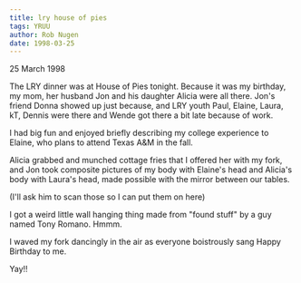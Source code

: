 ```yaml
---
title: lry house of pies
tags: YRUU
author: Rob Nugen
date: 1998-03-25
---
```


<title>LRY dinner at Houst of Pies</title>

<p class=date>25 March 1998</p>
<p>
The LRY dinner was at House of Pies tonight.  Because it was my birthday, my mom, her husband Jon and his daughter Alicia were all there. Jon's friend Donna showed up just because, and LRY youth Paul, Elaine, Laura, kT, Dennis were there and Wende got there a bit late because of work.
<p>
I had big fun and enjoyed briefly describing my college experience to Elaine, who plans to attend Texas A&M in the fall.
<p>
Alicia grabbed and munched cottage fries that I offered her with my fork, and Jon took composite pictures of my body with Elaine's head and Alicia's body with Laura's head, made possible with the mirror between our tables.
<p>
(I'll ask him to scan those so I can put them on here)
<p>
I got a weird little wall hanging thing made from "found stuff" by a guy named Tony Romano.  Hmmm.
<p>
I waved my fork dancingly in the air as everyone boistrously sang Happy Birthday to me.
<p>Yay!!</p>
